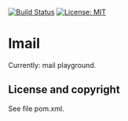 [![Build Status](https://travis-ci.org/gv2011/util.svg?branch=dev)](https://travis-ci.org/gv2011/util)
[![License: MIT](https://img.shields.io/badge/License-MIT-green.svg)](https://opensource.org/licenses/MIT)

# lmail

Currently: mail playground.

## License and copyright

See file pom.xml.
